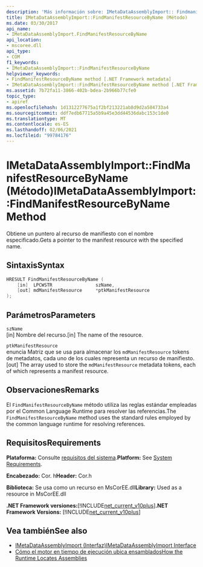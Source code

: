 ```yaml
---
description: 'Más información sobre: IMetaDataAssemblyImport:: Findmanifestresourcebyname ((método)'
title: IMetaDataAssemblyImport::FindManifestResourceByName (Método)
ms.date: 03/30/2017
api_name:
- IMetaDataAssemblyImport.FindManifestResourceByName
api_location:
- mscoree.dll
api_type:
- COM
f1_keywords:
- IMetaDataAssemblyImport::FindManifestResourceByName
helpviewer_keywords:
- FindManifestResourceByName method [.NET Framework metadata]
- IMetaDataAssemblyImport::FindManifestResourceByName method [.NET Framework metadata]
ms.assetid: 7b72fa11-3866-402b-bdea-2b966b77cfe0
topic_type:
- apiref
ms.openlocfilehash: 1d1312277675a1f2bf213221ab8d9d2a584733a4
ms.sourcegitcommit: ddf7edb67715a5b9a45e3dd44536dabc153c1de0
ms.translationtype: MT
ms.contentlocale: es-ES
ms.lasthandoff: 02/06/2021
ms.locfileid: "99784176"
---
```

# <a name="imetadataassemblyimportfindmanifestresourcebyname-method"></a><span data-ttu-id="3e2e9-103">IMetaDataAssemblyImport::FindManifestResourceByName (Método)</span><span class="sxs-lookup"><span data-stu-id="3e2e9-103">IMetaDataAssemblyImport::FindManifestResourceByName Method</span></span>

<span data-ttu-id="3e2e9-104">Obtiene un puntero al recurso de manifiesto con el nombre especificado.</span><span class="sxs-lookup"><span data-stu-id="3e2e9-104">Gets a pointer to the manifest resource with the specified name.</span></span>  
  
## <a name="syntax"></a><span data-ttu-id="3e2e9-105">Sintaxis</span><span class="sxs-lookup"><span data-stu-id="3e2e9-105">Syntax</span></span>  
  
```cpp
HRESULT FindManifestResourceByName (  
    [in]  LPCWSTR                szName,
    [out] mdManifestResource     *ptkManifestResource  
);
```  
  
## <a name="parameters"></a><span data-ttu-id="3e2e9-106">Parámetros</span><span class="sxs-lookup"><span data-stu-id="3e2e9-106">Parameters</span></span>  

 `szName`  
 <span data-ttu-id="3e2e9-107">[in] Nombre del recurso.</span><span class="sxs-lookup"><span data-stu-id="3e2e9-107">[in] The name of the resource.</span></span>  
  
 `ptkManifestResource`  
 <span data-ttu-id="3e2e9-108">enuncia Matriz que se usa para almacenar los `mdManifestResource` tokens de metadatos, cada uno de los cuales representa un recurso de manifiesto.</span><span class="sxs-lookup"><span data-stu-id="3e2e9-108">[out] The array used to store the `mdManifestResource` metadata tokens, each of which represents a manifest resource.</span></span>  
  
## <a name="remarks"></a><span data-ttu-id="3e2e9-109">Observaciones</span><span class="sxs-lookup"><span data-stu-id="3e2e9-109">Remarks</span></span>  

 <span data-ttu-id="3e2e9-110">El `FindManifestResourceByName` método utiliza las reglas estándar empleadas por el Common Language Runtime para resolver las referencias.</span><span class="sxs-lookup"><span data-stu-id="3e2e9-110">The `FindManifestResourceByName` method uses the standard rules employed by the common language runtime for resolving references.</span></span>  
  
## <a name="requirements"></a><span data-ttu-id="3e2e9-111">Requisitos</span><span class="sxs-lookup"><span data-stu-id="3e2e9-111">Requirements</span></span>  

 <span data-ttu-id="3e2e9-112">**Plataforma:** Consulte [requisitos del sistema](../../get-started/system-requirements.md).</span><span class="sxs-lookup"><span data-stu-id="3e2e9-112">**Platform:** See [System Requirements](../../get-started/system-requirements.md).</span></span>  
  
 <span data-ttu-id="3e2e9-113">**Encabezado:** Cor. h</span><span class="sxs-lookup"><span data-stu-id="3e2e9-113">**Header:** Cor.h</span></span>  
  
 <span data-ttu-id="3e2e9-114">**Biblioteca:** Se usa como un recurso en MsCorEE.dll</span><span class="sxs-lookup"><span data-stu-id="3e2e9-114">**Library:** Used as a resource in MsCorEE.dll</span></span>  
  
 <span data-ttu-id="3e2e9-115">**.NET Framework versiones:**[!INCLUDE[net_current_v10plus](../../../../includes/net-current-v10plus-md.md)]</span><span class="sxs-lookup"><span data-stu-id="3e2e9-115">**.NET Framework Versions:** [!INCLUDE[net_current_v10plus](../../../../includes/net-current-v10plus-md.md)]</span></span>  
  
## <a name="see-also"></a><span data-ttu-id="3e2e9-116">Vea también</span><span class="sxs-lookup"><span data-stu-id="3e2e9-116">See also</span></span>

- [<span data-ttu-id="3e2e9-117">IMetaDataAssemblyImport (Interfaz)</span><span class="sxs-lookup"><span data-stu-id="3e2e9-117">IMetaDataAssemblyImport Interface</span></span>](imetadataassemblyimport-interface.md)
- [<span data-ttu-id="3e2e9-118">Cómo el motor en tiempo de ejecución ubica ensamblados</span><span class="sxs-lookup"><span data-stu-id="3e2e9-118">How the Runtime Locates Assemblies</span></span>](../../deployment/how-the-runtime-locates-assemblies.md)
